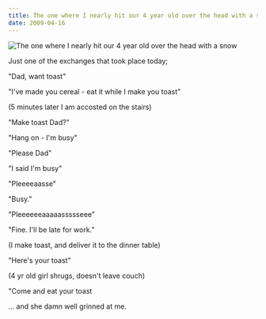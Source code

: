 ```yaml
---
title: The one where I nearly hit our 4 year old over the head with a snow
date: 2009-04-16
---
```


![The one where I nearly hit our 4 year old over the head with a snow](https://source.unsplash.com/4v9Kk01mEbY/1600x900)


Just one of the exchanges that took place today;

"Dad, want toast"

"I've made you cereal - eat it while I make you toast"

(5 minutes later I am accosted on the stairs)

"Make toast Dad?"

"Hang on - I'm busy"

"Please Dad"

"I said I'm busy"

"Pleeeeaasse"

"Busy."

"Pleeeeeeaaaaassssseee"

"Fine. I'll be late for work."

(I make toast, and deliver it to the dinner table)

"Here's your toast"

(4 yr old girl shrugs, doesn't leave couch)

"Come and eat your toast 

... and she damn well grinned at me.